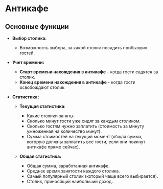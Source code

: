 # Антикафе

## Основные функции

- **Выбор столика:** 
  - Возможность выбора, за какой столик посадить прибывших гостей.

- **Учет времени:**
  - **Старт времени нахождения в антикафе** - когда гости садятся за столик.
  - **Конец времени нахождения в антикафе** - когда гости освобождают столик.

- **Статистика:**
  - **Текущая статистика:**
    - Какие столики заняты.
    - Сколько минут гости уже сидят за каждым столиком.
    - Сколько гостям нужно заплатить (стоимость за минуту умноженная на количество минут).
    - Сумма стоимостей на текущий момент (общая сумма, которую должны заплатить все гости, если они покинут антикафе прямо сейчас).

  - **Общая статистика:**
    - Общая сумма, заработанная антикафе.
    - Среднее время занятости каждого столика.
    - Самый популярный столик (который чаще всего выбирается).
    - Столик, приносящий наибольший доход.
